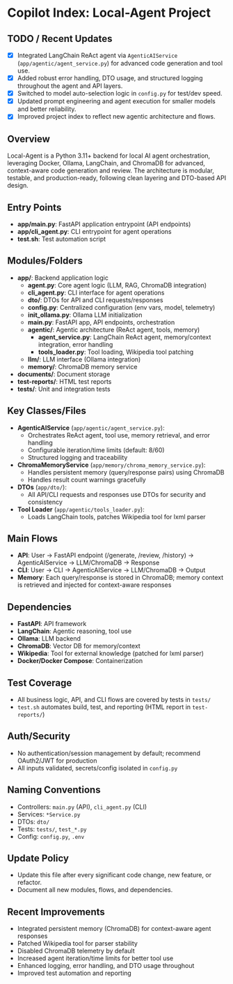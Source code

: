 # Copilot Index: Local-Agent Project

## TODO / Recent Updates
- [x] Integrated LangChain ReAct agent via `AgenticAIService` (`app/agentic/agent_service.py`) for advanced code generation and tool use.
- [x] Added robust error handling, DTO usage, and structured logging throughout the agent and API layers.
- [x] Switched to model auto-selection logic in `config.py` for test/dev speed.
- [x] Updated prompt engineering and agent execution for smaller models and better reliability.
- [x] Improved project index to reflect new agentic architecture and flows.

## Overview
Local-Agent is a Python 3.11+ backend for local AI agent orchestration, leveraging Docker, Ollama, LangChain, and ChromaDB for advanced, context-aware code generation and review. The architecture is modular, testable, and production-ready, following clean layering and DTO-based API design.

## Entry Points
- **app/main.py**: FastAPI application entrypoint (API endpoints)
- **app/cli_agent.py**: CLI entrypoint for agent operations
- **test.sh**: Test automation script

## Modules/Folders
- **app/**: Backend application logic
  - **agent.py**: Core agent logic (LLM, RAG, ChromaDB integration)
  - **cli_agent.py**: CLI interface for agent operations
  - **dto/**: DTOs for API and CLI requests/responses
  - **config.py**: Centralized configuration (env vars, model, telemetry)
  - **init_ollama.py**: Ollama LLM initialization
  - **main.py**: FastAPI app, API endpoints, orchestration
  - **agentic/**: Agentic architecture (ReAct agent, tools, memory)
    - **agent_service.py**: LangChain ReAct agent, memory/context integration, error handling
    - **tools_loader.py**: Tool loading, Wikipedia tool patching
  - **llm/**: LLM interface (Ollama integration)
  - **memory/**: ChromaDB memory service
- **documents/**: Document storage
- **test-reports/**: HTML test reports
- **tests/**: Unit and integration tests

## Key Classes/Files
- **AgenticAIService** (`app/agentic/agent_service.py`):
  - Orchestrates ReAct agent, tool use, memory retrieval, and error handling
  - Configurable iteration/time limits (default: 8/60)
  - Structured logging and traceability
- **ChromaMemoryService** (`app/memory/chroma_memory_service.py`):
  - Handles persistent memory (query/response pairs) using ChromaDB
  - Handles result count warnings gracefully
- **DTOs** (`app/dto/`):
  - All API/CLI requests and responses use DTOs for security and consistency
- **Tool Loader** (`app/agentic/tools_loader.py`):
  - Loads LangChain tools, patches Wikipedia tool for lxml parser

## Main Flows
- **API**: User → FastAPI endpoint (/generate, /review, /history) → AgenticAIService → LLM/ChromaDB → Response
- **CLI**: User → CLI → AgenticAIService → LLM/ChromaDB → Output
- **Memory**: Each query/response is stored in ChromaDB; memory context is retrieved and injected for context-aware responses

## Dependencies
- **FastAPI**: API framework
- **LangChain**: Agentic reasoning, tool use
- **Ollama**: LLM backend
- **ChromaDB**: Vector DB for memory/context
- **Wikipedia**: Tool for external knowledge (patched for lxml parser)
- **Docker/Docker Compose**: Containerization

## Test Coverage
- All business logic, API, and CLI flows are covered by tests in `tests/`
- `test.sh` automates build, test, and reporting (HTML report in `test-reports/`)

## Auth/Security
- No authentication/session management by default; recommend OAuth2/JWT for production
- All inputs validated, secrets/config isolated in `config.py`

## Naming Conventions
- Controllers: `main.py` (API), `cli_agent.py` (CLI)
- Services: `*Service.py`
- DTOs: `dto/`
- Tests: `tests/`, `test_*.py`
- Config: `config.py`, `.env`

## Update Policy
- Update this file after every significant code change, new feature, or refactor.
- Document all new modules, flows, and dependencies.

## Recent Improvements
- Integrated persistent memory (ChromaDB) for context-aware agent responses
- Patched Wikipedia tool for parser stability
- Disabled ChromaDB telemetry by default
- Increased agent iteration/time limits for better tool use
- Enhanced logging, error handling, and DTO usage throughout
- Improved test automation and reporting
